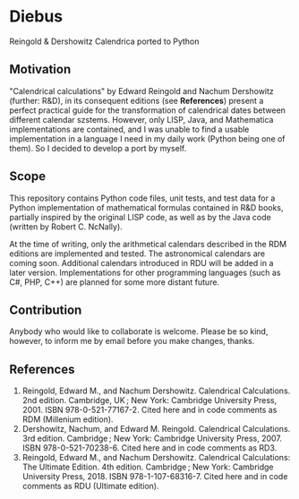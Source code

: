 # Diebus

Reingold &amp; Dershowitz Calendrica ported to Python

## Motivation

"Calendrical calculations" by Edward Reingold and Nachum Dershowitz (further: R&D), in its consequent editions (see **References**) present a perfect practical guide for the transformation of calendrical dates between different calendar szstems. However, only LISP, Java, and Mathematica implementations are contained, and I was unable to find a usable implementation in a language I need in my daily work (Python being one of them). So I decided to develop a port by myself.

## Scope

This repository contains Python code files, unit tests, and test data for a Python implementation of mathematical formulas contained in R&D books, partially inspired by the original LISP code, as well as by the Java code (written by Robert C. NcNally).

At the time of writing, only the arithmetical calendars described in the RDM editions are implemented and tested. The astronomical calendars are coming soon. Additional calendars introduced in RDU will be added in a later version. Implementations for other programming languages (such as C#, PHP, C++) are planned for some more distant future.

## Contribution

Anybody who would like to collaborate is welcome. Please be so kind, however, to inform me by email before you make changes, thanks.

## References

1. Reingold, Edward M., and Nachum Dershowitz. Calendrical Calculations. 2nd edition. Cambridge, UK ; New York: Cambridge University Press, 2001. ISBN 978-0-521-77167-2. 
    Cited here and in code comments as RDM (Millenium edition).
2. Dershowitz, Nachum, and Edward M. Reingold. Calendrical Calculations. 3rd edition. Cambridge ; New York: Cambridge University Press, 2007. ISBN 978-0-521-70238-6.
    Cited here and in code comments as RD3.
3. Reingold, Edward M., and Nachum Dershowitz. Calendrical Calculations: The Ultimate Edition. 4th edition. Cambridge ; New York: Cambridge University Press, 2018. ISBN 978-1-107-68316-7.
    Cited here and in code comments as RDU (Ultimate edition).
